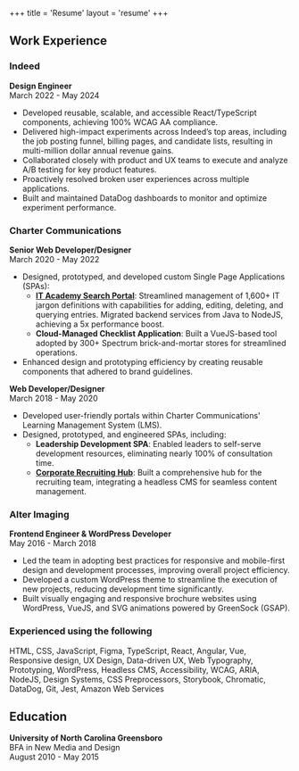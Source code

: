 +++
title = 'Resume'
layout = 'resume'
+++

## Work Experience

### Indeed

**Design Engineer**  
March 2022 - May 2024

- Developed reusable, scalable, and accessible React/TypeScript components, achieving 100% WCAG AA compliance.
- Delivered high-impact experiments across Indeed’s top areas, including the job posting funnel, billing pages, and candidate lists, resulting in multi-million dollar annual revenue gains.
- Collaborated closely with product and UX teams to execute and analyze A/B testing for key product features.
- Proactively resolved broken user experiences across multiple applications.
- Built and maintained DataDog dashboards to monitor and optimize experiment performance.

### Charter Communications

**Senior Web Developer/Designer**  
March 2020 - May 2022

- Designed, prototyped, and developed custom Single Page Applications (SPAs):
  - **[IT Academy Search Portal](/case-studies/it-academy)**: Streamlined management of 1,600+ IT jargon definitions with capabilities for adding, editing, deleting, and querying entries. Migrated backend services from Java to NodeJS, achieving a 5x performance boost.
  - **Cloud-Managed Checklist Application**: Built a VueJS-based tool adopted by 300+ Spectrum brick-and-mortar stores for streamlined operations.
- Enhanced design and prototyping efficiency by creating reusable components that adhered to brand guidelines.

**Web Developer/Designer**  
March 2018 - May 2020

- Developed user-friendly portals within Charter Communications' Learning Management System (LMS).
- Designed, prototyped, and engineered SPAs, including:
  - **Leadership Development SPA**: Enabled leaders to self-serve development resources, eliminating nearly 100% of consultation time.
  - **[Corporate Recruiting Hub](/case-studies/recruiting-solutions)**: Built a comprehensive hub for the recruiting team, integrating a headless CMS for seamless content management.

### Alter Imaging

**Frontend Engineer & WordPress Developer**  
May 2016 - March 2018

- Led the team in adopting best practices for responsive and mobile-first design and development processes, improving overall project efficiency.
- Developed a custom WordPress theme to streamline the execution of new projects, reducing development time significantly.
- Built visually engaging and responsive brochure websites using WordPress, VueJS, and SVG animations powered by GreenSock (GSAP).

### Experienced using the following

HTML, CSS, JavaScript, Figma, TypeScript, React, Angular, Vue, Responsive design, UX Design, Data-driven UX, Web Typography, Prototyping, WordPress, Headless CMS, Accessibility, WCAG, ARIA, NodeJS, Design Systems, CSS Preprocessors, Storybook, Chromatic, DataDog, Git, Jest, Amazon Web Services

## Education

**University of North Carolina Greensboro**<br>
BFA in New Media and Design<br>
August 2010 - May 2015
